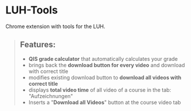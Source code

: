 # LUH-Tools
Chrome extension with tools for the LUH.

> ## Features:
> - **QIS grade calculator** that automatically calculates your grade
> - brings back the **download button for every video** and download with correct title
> - modifies existing download button to **download all videos with correct title**
> - displays **total video time** of all video of a course in the tab: "Aufzeichnungen"
>- Inserts a "**Download all Videos**" button at the course video tab
